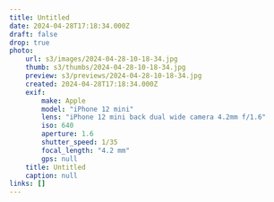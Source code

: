 ```yaml
---
title: Untitled
date: 2024-04-28T17:18:34.000Z
draft: false
drop: true
photo:
    url: s3/images/2024-04-28-10-18-34.jpg
    thumb: s3/thumbs/2024-04-28-10-18-34.jpg
    preview: s3/previews/2024-04-28-10-18-34.jpg
    created: 2024-04-28T17:18:34.000Z
    exif:
        make: Apple
        model: "iPhone 12 mini"
        lens: "iPhone 12 mini back dual wide camera 4.2mm f/1.6"
        iso: 640
        aperture: 1.6
        shutter_speed: 1/35
        focal_length: "4.2 mm"
        gps: null
    title: Untitled
    caption: null
links: []
---
```

